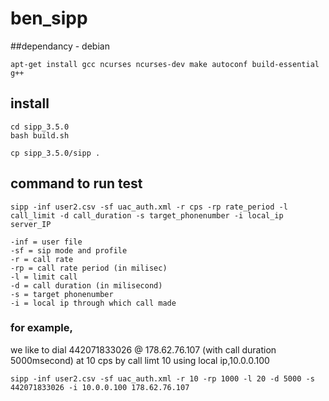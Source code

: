 # ben_sipp

##dependancy - debian
```
apt-get install gcc ncurses ncurses-dev make autoconf build-essential g++
```
## install
```
cd sipp_3.5.0
bash build.sh

cp sipp_3.5.0/sipp .
```

## command to run test
```
sipp -inf user2.csv -sf uac_auth.xml -r cps -rp rate_period -l call_limit -d call_duration -s target_phonenumber -i local_ip  server_IP

-inf = user file
-sf = sip mode and profile
-r = call rate
-rp = call rate period (in milisec)
-l = limit call
-d = call duration (in milisecond)
-s = target phonenumber
-i = local ip through which call made
```

### for example,
we like to dial 442071833026 @ 178.62.76.107 (with call duration 5000msecond) at 10 cps  by call limt 10
using local ip,10.0.0.100  
```
sipp -inf user2.csv -sf uac_auth.xml -r 10 -rp 1000 -l 20 -d 5000 -s 442071833026 -i 10.0.0.100 178.62.76.107
```
